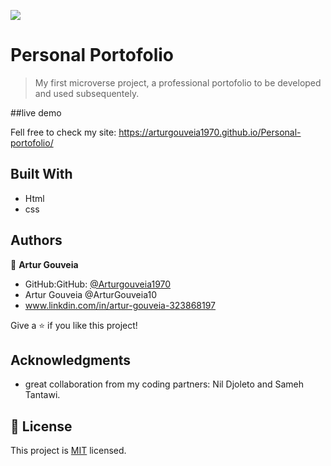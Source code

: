 ![](https://img.shields.io/badge/Microverse-blueviolet)

# Personal Portofolio

> My first microverse project, a professional portofolio to be developed and used subsequentely.

##live demo

Fell free to check my site:  https://arturgouveia1970.github.io/Personal-portofolio/

## Built With

- Html
- css

## Authors

👤 **Artur Gouveia**

- GitHub:GitHub: [@Arturgouveia1970](https://github.com/Arturgouveia1970)
- Artur Gouveia @ArturGouveia10
- www.linkdin.com/in/artur-gouveia-323868197

Give a ⭐️ if you like this project!

## Acknowledgments

- great collaboration from my coding partners: Nil Djoleto and Sameh Tantawi.

## 📝 License

This project is [MIT](./MIT.md) licensed.
